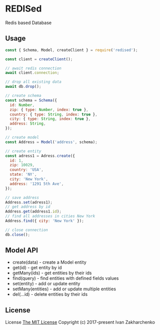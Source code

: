 # REDISed
Redis based Database

## Usage

``` javascript
const { Schema, Model, createClient } = require('redised');

const client = createClient();

// await redis connection
await client.connection;

// drop all existing data
await db.drop();

// create schema
const schema = Schema({
  id: Number,
  zip: { type: Number, index: true },
  country: { type: String, index: true },
  city: { type: String, index: true },
  address: String,
});

// create model
const Address = Model('address', schema);

// create entity
const adress1 = Adress.create({
  id: 1,
  zip: 10029,
  country: 'USA',
  state: 'NY',
  city: 'New York',
  address: '1291 5th Ave',
});

// save address
Address.set(adress1);
// get address by id
Address.get(address1.id);
// find all addresses in cities New York
Address.find({ city: 'New York' });

// close connection
db.close();
```

## Model API

 - create(data) - create a Model entity 
 - get(id) - get entity by id
 - getMany(ids) - get entities by their ids
 - find(query) - find entities with defined fields values
 - set(entity) - add or update entity
 - setMany(entities) - add or update multiple entities
 - del(...id) - delete entities by their ids 
 
## License

License [The MIT License](http://opensource.org/licenses/MIT)
Copyright (c) 2017-present Ivan Zakharchenko